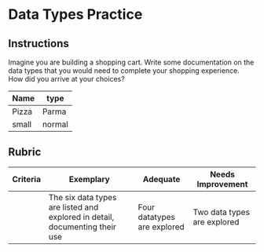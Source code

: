 # Data Types Practice

## Instructions

Imagine you are building a shopping cart. Write some documentation on the data types that you would need to complete your shopping experience. How did you arrive at your choices?

| Name  | type  |
| ------- | -------- |
| Pizza   | Parma    |
| small   | normal    |


## Rubric

Criteria | Exemplary | Adequate | Needs Improvement
--- | --- | --- | -- |
||The six data types are listed and explored in detail, documenting their use|Four datatypes are explored|Two data types are explored|
